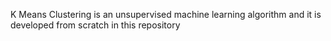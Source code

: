 K Means Clustering is an unsupervised machine learning algorithm and it is developed from scratch in this repository
